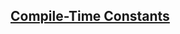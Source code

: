 ## [Compile-Time Constants](https://kotlinlang.org/docs/reference/properties.html#compile-time-constants)